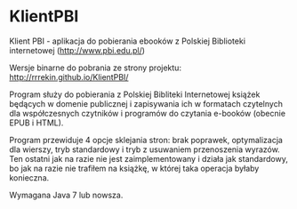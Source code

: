 KlientPBI
=========

Klient PBI - aplikacja do pobierania ebooków z Polskiej Biblioteki internetowej (http://www.pbi.edu.pl/)

Wersje binarne do pobrania ze strony projektu: http://rrrekin.github.io/KlientPBI/

Program służy do pobierania z Polskiej Bibliteki Internetowej książek będących w domenie publicznej
i zapisywania ich w formatach czytelnych dla współczesnych czytników i programów do czytania e-booków
(obecnie EPUB i HTML).

Program przewiduje 4 opcje sklejania stron: brak poprawek, optymalizacja dla wierszy, tryb standardowy
i tryb z usuwaniem przenoszenia wyrazów. Ten ostatni jak na razie nie jest zaimplementowany i działa
jak standardowy, bo jak na razie nie trafiłem na książkę, w której taka operacja byłaby konieczna.

Wymagana Java 7 lub nowsza.
